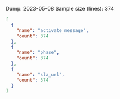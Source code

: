 Dump: 2023-05-08
Sample size (lines): 374
```` json
[
  {
    "name": "activate_message",
    "count": 374
  },
  {
    "name": "phase",
    "count": 374
  },
  {
    "name": "sla_url",
    "count": 374
  }
]
